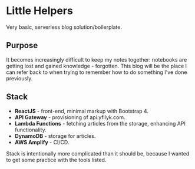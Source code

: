 # Little Helpers
Very basic, serverless blog solution/boilerplate.

## Purpose
It becomes increasingly difficult to keep my notes together: notebooks are getting lost and gained knowledge - forgotten. This blog will be the place I can refer back to when trying to remember how to do something I've done previously.

## Stack
- **ReactJS** - front-end, minimal markup with Bootstrap 4.
- **API Gateway** - provisioning of api.yfilyk.com.
- **Lambda Functions** - fetching articles from the storage, enhancing API functionality.
- **DynamoDB** - storage for articles.
- **AWS Amplify** - CI/CD.

Stack is intentionally more complicated than it should be, because I wanted to get some practice with the tools listed.